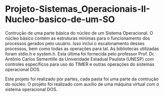 # Projeto-Sistemas_Operacionais-II-Nucleo-basico-de-um-SO
Contrução de uma parte básica do núcleo de um Sistema Operacional. O núcleo básico contém as estruturas mínimas para o funcionamento dos processos gerados pelo usuário. Isso inclui o escalonamento desses processos, bem como todas as operações para tal. As bibliotecas utilizadas foram stdio.h e system.h. Esta última foi fornecida pelo professor Prof. Dr. Antônio Carlos Sementille da Univeridade Estadual Paulista (UNESP) com controles específicos para uso do TIMER e outras operações do sistemas operacional DOS.

Este projeto foi realizado por partes, cada pasta foi uma parte da contrução do núcleo. O projeto foi realizado com auxílio de uma máquina virtual com o sistema operacional DOS.
